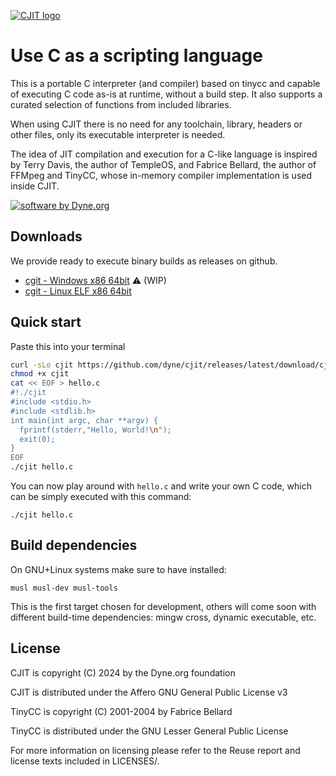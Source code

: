 [![CJIT logo](docs/cjit-logo.png)](https://dyne.org/cjit)

# Use C as a scripting language

This is a portable C interpreter (and compiler) based on tinycc and capable of
executing C code as-is at runtime, without a build step. It also supports a
curated selection of functions from included libraries.

When using CJIT there is no need for any toolchain, library, headers
or other files, only its executable interpreter is needed.

The idea of JIT compilation and execution for a C-like language is
inspired by Terry Davis, the author of TempleOS, and Fabrice Bellard,
the author of FFMpeg and TinyCC, whose in-memory compiler
implementation is used inside CJIT.

[![software by Dyne.org](https://files.dyne.org/software_by_dyne.png)](http://www.dyne.org)

## Downloads

We provide ready to execute binary builds as releases on github.

- [cgit - Windows x86 64bit](https://github.com/dyne/cjit/releases/latest/download/cjit.exe) ⚠️ (WIP)
- [cgit - Linux ELF x86 64bit](https://github.com/dyne/cjit/releases/latest/download/cjit)

## Quick start

Paste this into your terminal
```sh
curl -sLo cjit https://github.com/dyne/cjit/releases/latest/download/cjit
chmod +x cjit
cat << EOF > hello.c
#!./cjit
#include <stdio.h>
#include <stdlib.h>
int main(int argc, char **argv) {
  fprintf(stderr,"Hello, World!\n");
  exit(0);
}
EOF
./cjit hello.c
```
You can now play around with `hello.c` and write your own C code, which can be simply executed with this command:
```
./cjit hello.c
```

## Build dependencies

On GNU+Linux systems make sure to have installed:

```
musl musl-dev musl-tools
```

This is the first target chosen for development, others will come soon
with different build-time dependencies: mingw cross, dynamic
executable, etc.

## License

CJIT is copyright (C) 2024 by the Dyne.org foundation

CJIT is distributed under the Affero GNU General Public License v3

TinyCC is copyright (C) 2001-2004 by Fabrice Bellard

TinyCC is distributed under the GNU Lesser General Public License

For more information on licensing please refer to the Reuse report and
license texts included in LICENSES/.

